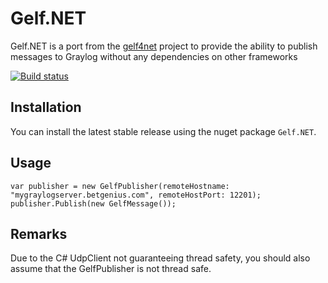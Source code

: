 # Gelf.NET
Gelf.NET is a port from the [gelf4net](https://github.com/jjchiw/gelf4net) project to provide the ability to publish messages to Graylog without any dependencies on other frameworks

[![Build status](https://ci.appveyor.com/api/projects/status/94eeue42c2aggdq6?svg=true)](https://ci.appveyor.com/project/cjbhaines/gelf-net)

## Installation

You can install the latest stable release using the nuget package `Gelf.NET`.

## Usage

	var publisher = new GelfPublisher(remoteHostname: "mygraylogserver.betgenius.com", remoteHostPort: 12201);
	publisher.Publish(new GelfMessage());

## Remarks

Due to the C# UdpClient not guaranteeing thread safety, you should also assume that the GelfPublisher is not thread safe.
